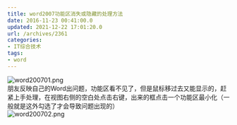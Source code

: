 ```yaml
---
title: word2007功能区消失或隐藏的处理方法
date: 2016-11-23 00:41:00.0
updated: 2021-12-22 17:01:20.0
url: /archives/2361
categories: 
- IT综合技术
tags: 
- word
---
```


<p><img src="https://cdn.uu126.cn/usr/uploads/2016/11/69591356.png" alt="word200701.png" title="word200701.png"><br />朋友反映自己的Word出问题，功能区看不见了，但是鼠标移过去又能显示的，赶紧上手处理，在视图右侧的空白处点击右键，出来的框点击一个功能区最小化（一般就是这外勾选了才会导致问题出现的）<br /><img src="https://cdn.uu126.cn/usr/uploads/2016/11/3942465690.png" alt="word200702.png" title="word200702.png"></p>
